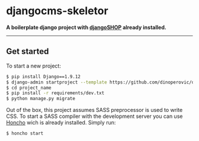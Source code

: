# djangocms-skeletor

**A boilerplate django project with [djangoSHOP](http://www.django-shop.org) already installed.**

---

## Get started

To start a new project:

```bash
$ pip install Django==1.9.12
$ django-admin startproject --template https://github.com/dinoperovic/djangocms-skeletor/archive/master.zip -e py,md,env -n Procfile project_name
$ cd project_name
$ pip install -r requirements/dev.txt
$ python manage.py migrate
```

Out of the box, this project assumes SASS preprocessor is used to write CSS. To start a SASS compiler with the
development server you can use [Honcho](https://github.com/nickstenning/honcho) wich is already installed. Simply run:

```bash
$ honcho start
```
